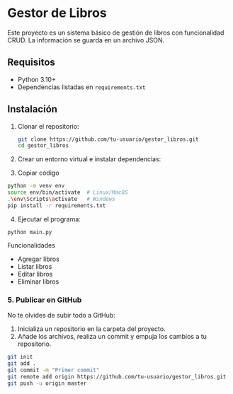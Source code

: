# Gestor de Libros

Este proyecto es un sistema básico de gestión de libros con funcionalidad CRUD. La información se guarda en un archivo JSON.

## Requisitos

- Python 3.10+
- Dependencias listadas en `requirements.txt`

## Instalación

1. Clonar el repositorio:
   ```bash
   git clone https://github.com/tu-usuario/gestor_libros.git
   cd gestor_libros

2. Crear un entorno virtual e instalar dependencias:

3. Copiar código
```bash
python -m venv env
source env/bin/activate  # Linux/MacOS
.\env\Scripts\activate   # Windows
pip install -r requirements.txt
```

4. Ejecutar el programa:

```
python main.py
```
Funcionalidades

- Agregar libros
- Listar libros
- Editar libros
- Eliminar libros


### 5. Publicar en GitHub

No te olvides de subir todo a GitHub:
1. Inicializa un repositorio en la carpeta del proyecto.
2. Añade los archivos, realiza un commit y empuja los cambios a tu repositorio.



```bash
git init
git add .
git commit -m "Primer commit"
git remote add origin https://github.com/tu-usuario/gestor_libros.git
git push -u origin master
